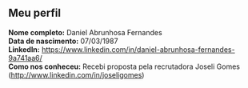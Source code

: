 Meu perfil
-------

**Nome completo:** Daniel Abrunhosa Fernandes     
**Data de nascimento:** 07/03/1987   
**LinkedIn:** https://www.linkedin.com/in/daniel-abrunhosa-fernandes-9a741aa6/   
**Como nos conheceu:** Recebi proposta pela recrutadora Joseli Gomes (http://www.linkedin.com/in/joseligomes)